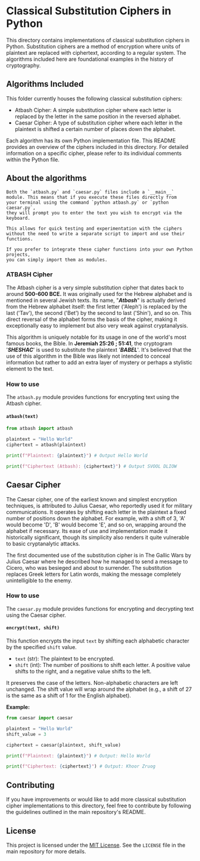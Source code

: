 # Classical Substitution Ciphers in Python

This directory contains implementations of classical substitution ciphers in Python. Substitution ciphers are a method of encryption where units of plaintext are replaced with ciphertext, according to a regular system. The algorithms included here are foundational examples in the history of cryptography.

## Algorithms Included

This folder currently houses the following classical substitution ciphers:

* Atbash Cipher: A simple substitution cipher where each letter is replaced by the letter in the same position in the reversed alphabet.
* Caesar Cipher: A type of substitution cipher where each letter in the plaintext is shifted a certain number of places down the alphabet.

Each algorithm has its own Python implementation file. This README provides an overview of the ciphers included in this directory. For detailed information on a specific cipher, please refer to its individual comments within the Python file.



## About the algorithms

```text
Both the `atbash.py` and `caesar.py` files include a `__main__`
module. This means that if you execute these files directly from 
your terminal using the command `python atbash.py` or `python caesar.py`, 
they will prompt you to enter the text you wish to encrypt via the keyboard. 

This allows for quick testing and experimentation with the ciphers 
without the need to write a separate script to import and use their functions. 

If you prefer to integrate these cipher functions into your own Python projects, 
you can simply import them as modules.
```
### ATBASH Cipher

The Atbash cipher is a very simple substitution cipher that dates back to around **500-600 BCE.** It was originally used for the Hebrew alphabet and is mentioned in several Jewish texts. Its name, "***Atbash***" is actually derived from the Hebrew alphabet itself: the first letter ('Aleph') is replaced by the last ('Tav'), the second ('Bet') by the second to last ('Shin'), and so on. This direct reversal of the alphabet forms the basis of the cipher, making it exceptionally easy to implement but also very weak against cryptanalysis.

This algorithm is uniquely notable for its usage in one of the world's most famous books, the Bible. In **Jeremiah 25:26 ; 51:41**, the cryptogram '***SHESHAC***' is used to substitute the plaintext '***BABEL***'. It's believed that the use of this algorithm in the Bible was likely not intended to conceal information but rather to add an extra layer of mystery or perhaps a stylistic element to the text.

### How to use

The `atbash.py` module provides functions for encrypting text using the Atbash cipher.

#### `atbash(text)`

```python
from atbash import atbash

plaintext = "Hello World"
ciphertext = atbash(plaintext) 

print(f"Plaintext: {plaintext}") # Output Hello World 

print(f"Ciphertext (Atbash): {ciphertext}") # Output SVOOL DLIOW
```

## Caesar Cipher

The Caesar cipher, one of the earliest known and simplest encryption techniques, is attributed to Julius Caesar, who reportedly used it for military communications. It operates by shifting each letter in the plaintext a fixed number of positions down the alphabet. For example, with a shift of 3, 'A' would become 'D', 'B' would become 'E', and so on, wrapping around the alphabet if necessary. Its ease of use and implementation made it historically significant, though its simplicity also renders it quite vulnerable to basic cryptanalytic attacks.

The first documented use of the substitution cipher is in The Gallic Wars by Julius Caesar where he described how he managed to send a message to Cicero, who was besieged and about to surrender. The substitution replaces Greek letters for Latin words, making the message completely unintelligible to the enemy.

### How to use

The `caesar.py` module provides functions for encrypting and decrypting text using the Caesar cipher.

#### `encrypt(text, shift)`

This function encrypts the input `text` by shifting each alphabetic character by the specified `shift` value.

* `text` (str): The plaintext to be encrypted.
* `shift` (int): The number of positions to shift each letter. A positive value shifts to the right, and a negative value shifts to the left.

It preserves the case of the letters. Non-alphabetic characters are left unchanged. The shift value will wrap around the alphabet (e.g., a shift of 27 is the same as a shift of 1 for the English alphabet).

**Example:**

```python
from caesar import caesar

plaintext = "Hello World"
shift_value = 3

ciphertext = caesar(plaintext, shift_value)

print(f"Plaintext: {plaintext}") # Output: Hello World

print(f"Ciphertext: {ciphertext}") # Output: Khoor Zruog
```

## Contributing

If you have improvements or would like to add more classical substitution cipher implementations to this directory, feel free to contribute by following the guidelines outlined in the main repository's README.

## License

This project is licensed under the [MIT License](https://www.google.com/search?q=LICENSE). See the `LICENSE` file in the main repository for more details.
